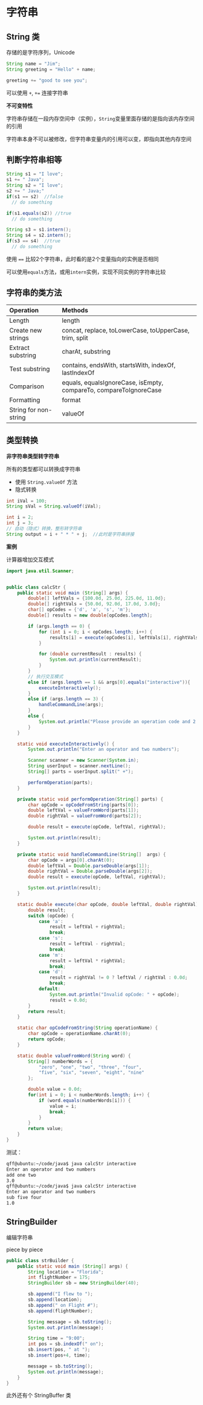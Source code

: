 # 字符串

## String 类

存储的是字符序列，Unicode

```java
String name = "Jim";
String greeting = "Hello" + name;

greeting += "good to see you";
```

可以使用 `+`, `+=` 连接字符串


**不可变特性**

字符串存储在一段内存空间中（实例），`String`变量里面存储的是指向该内存空间的引用

字符串本身不可以被修改，但字符串变量内的引用可以变，即指向其他内存空间


## 判断字符串相等

```java
String s1 = "I love";
s1 += " Java";
String s2 = "I love";
s2 += " Java;"
if(s1 == s2)  //false
  // do something

if(s1.equals(s2)) //true
  // do something

String s3 = s1.intern();
String s4 = s2.intern();
if(s3 == s4)  //true
  // do something
```

使用 `==` 比较2个字符串，此时看的是2个变量指向的实例是否相同

可以使用`equals`方法，或用`intern`实例，实现不同实例的字符串比较

## 字符串的类方法

| Operation             | Methods                                                           |
|:--------------------- |:----------------------------------------------------------------- |
| Length                | length                                                            |
| Create new strings    | concat, replace, toLowerCase, toUpperCase, trim, split            |
| Extract substring     | charAt, substring                                                 |
| Test substring        | contains, endsWith, startsWith, indexOf, lastIndexOf              |
| Comparison            | equals, equalsIgnoreCase, isEmpty, compareTo, compareToIgnoreCase |
| Formatting            | format                                                            |
| String for non-string | valueOf                                                           |


## 类型转换

**非字符串类型转字符串**

所有的类型都可以转换成字符串

- 使用 `String.valueOf` 方法
- 隐式转换


```java
int iVal = 100;
String sVal = String.valueOf(iVal);

int i = 2;
int j = 3;
// 自动（隐式）转换，整形转字符串
String output = i + " * " + j;  //此时是字符串拼接
```

**案例**

计算器增加交互模式

```java
import java.util.Scanner;


public class calcStr {
    public static void main (String[] args) {
        double[] leftVals = {100.0d, 25.0d, 225.0d, 11.0d};
        double[] rightVals = {50.0d, 92.0d, 17.0d, 3.0d};
        char[] opCodes = {'d', 'a', 's', 'm'};
        double[] results = new double[opCodes.length];

        if (args.length == 0) {
            for (int i = 0; i < opCodes.length; i++) {
                results[i] = execute(opCodes[i], leftVals[i], rightVals[i]);
            }

            for (double currentResult : results) {
                System.out.println(currentResult);
            }
        }
        // 执行交互模式
        else if (args.length == 1 && args[0].equals("interactive")){
            executeInteractively();
        }
        else if (args.length == 3) {
            handleCommandLine(args);
        }
        else {
            System.out.println("Please provide an operation code and 2 numeric values");
        }
    }

    static void executeInteractively() {
        System.out.println("Enter an operator and two numbers");

        Scanner scanner = new Scanner(System.in);
        String userInput = scanner.nextLine();
        String[] parts = userInput.split(" +");

        performOperation(parts);
    }

    private static void performOperation(String[] parts) {
        char opCode = opCodeFromString(parts[0]);
        double leftVal = valueFromWord(parts[1]);
        double rightVal = valueFromWord(parts[2]);

        double result = execute(opCode, leftVal, rightVal);

        System.out.println(result);
    }

    private static void handleCommandLine(String[]  args) {
        char opCode = args[0].charAt(0);
        double leftVal = Double.parseDouble(args[1]);
        double rightVal = Double.parseDouble(args[2]);
        double result = execute(opCode, leftVal, rightVal);

        System.out.println(result);
    }

    static double execute(char opCode, double leftVal, double rightVal) {
        double result;
        switch (opCode) {
            case 'a':
                result = leftVal + rightVal;
                break;
            case 's':
                result = leftVal - rightVal;
                break;
            case 'm':
                result = leftVal * rightVal;
                break;
            case 'd':
                result = rightVal != 0 ? leftVal / rightVal : 0.0d;
                break;
            default:
                System.out.println("Invalid opCode: " + opCode);
                result = 0.0d;
        }
        return result;
    }

    static char opCodeFromString(String operationName) {
        char opCode = operationName.charAt(0);
        return opCode;
    }

    static double valueFromWord(String word) {
        String[] numberWords = {
            "zero", "one", "two", "three", "four",
            "five", "six", "seven", "eight", "nine"
        };

        double value = 0.0d;
        for(int i = 0; i < numberWords.length; i++) {
            if (word.equals(numberWords[i])) {
                value = i;
                break;
            }
        }
        return value;
    }
}
```


测试：

```sh
qff@ubuntu:~/code/java$ java calcStr interactive
Enter an operator and two numbers
add one two
3.0
qff@ubuntu:~/code/java$ java calcStr interactive
Enter an operator and two numbers
sub five four
1.0
```

## StringBuilder

编辑字符串

piece by piece


```java
public class strBuilder {
    public static void main (String[] args) {
        String location = "Florida";
        int flightNumber = 175;
        StringBuilder sb = new StringBuilder(40);

        sb.append("I flew to ");
        sb.append(location);
        sb.append(" on Flight #");
        sb.append(flightNumber);

        String message = sb.toString();
        System.out.println(message);

        String time = "9:00";
        int pos = sb.indexOf(" on");
        sb.insert(pos, " at ");
        sb.insert(pos+4, time);

        message = sb.toString();
        System.out.println(message);
    }
}
```


此外还有个 StringBuffer 类
